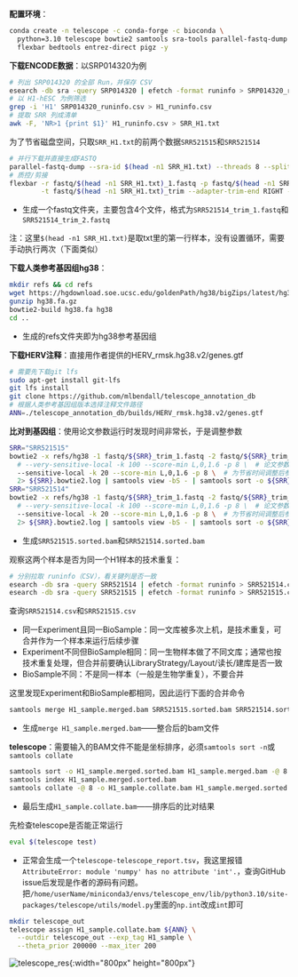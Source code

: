 **配置环境**：
```sh
conda create -n telescope -c conda-forge -c bioconda \
  python=3.10 telescope bowtie2 samtools sra-tools parallel-fastq-dump \
  flexbar bedtools entrez-direct pigz -y
```
**下载ENCODE数据**：以SRP014320为例
```sh
# 列出 SRP014320 的全部 Run，并保存 CSV
esearch -db sra -query SRP014320 | efetch -format runinfo > SRP014320_runinfo.csv
# 以 H1-hESC 为例筛选
grep -i 'H1' SRP014320_runinfo.csv > H1_runinfo.csv
# 提取 SRR 列成清单
awk -F, 'NR>1 {print $1}' H1_runinfo.csv > SRR_H1.txt
```
为了节省磁盘空间，只取`SRR_H1.txt`的前两个数据`SRR521515`和`SRR521514`
```sh
# 并行下载并直接生成FASTQ
parallel-fastq-dump --sra-id $(head -n1 SRR_H1.txt) --threads 8 --split-files --outdir fastq
# 质控/剪接
flexbar -r fastq/$(head -n1 SRR_H1.txt)_1.fastq -p fastq/$(head -n1 SRR_H1.txt)_2.fastq \
        -t fastq/$(head -n1 SRR_H1.txt)_trim --adapter-trim-end RIGHT --min-read-length 30
```
- 生成一个fastq文件夹，主要包含4个文件，格式为`SRR521514_trim_1.fastq`和`SRR521514_trim_2.fastq`

注：这里`$(head -n1 SRR_H1.txt)`是取txt里的第一行样本，没有设置循环，需要手动执行两次（下面类似）

**下载人类参考基因组hg38**：
```sh
mkdir refs && cd refs
wget https://hgdownload.soe.ucsc.edu/goldenPath/hg38/bigZips/latest/hg38.fa.gz
gunzip hg38.fa.gz
bowtie2-build hg38.fa hg38
cd ..
```
- 生成的refs文件夹即为hg38参考基因组

**下载HERV注释**：直接用作者提供的HERV_rmsk.hg38.v2/genes.gtf
```sh
# 需要先下载git lfs
sudo apt-get install git-lfs
git lfs install
git clone https://github.com/mlbendall/telescope_annotation_db
# 根据人类参考基因组版本选择注释文件路径
ANN=./telescope_annotation_db/builds/HERV_rmsk.hg38.v2/genes.gtf
```
**比对到基因组**：使用论文参数运行时发现时间非常长，于是调整参数
```sh
SRR="SRR521515"
bowtie2 -x refs/hg38 -1 fastq/${SRR}_trim_1.fastq -2 fastq/${SRR}_trim_2.fastq \
  # --very-sensitive-local -k 100 --score-min L,0,1.6 -p 8 \  # 论文参数
  --sensitive-local -k 20 --score-min L,0,1.6 -p 8 \  # 为节省时间调整后参数
  2> ${SRR}.bowtie2.log | samtools view -bS - | samtools sort -o ${SRR}.sorted.bam
SRR="SRR521514"
bowtie2 -x refs/hg38 -1 fastq/${SRR}_trim_1.fastq -2 fastq/${SRR}_trim_2.fastq \
  # --very-sensitive-local -k 100 --score-min L,0,1.6 -p 8 \  # 论文参数
  --sensitive-local -k 20 --score-min L,0,1.6 -p 8 \  # 为节省时间调整后参数
  2> ${SRR}.bowtie2.log | samtools view -bS - | samtools sort -o ${SRR}.sorted.bam
```
- 生成`SRR521515.sorted.bam`和`SRR521514.sorted.bam`

观察这两个样本是否为同一个H1样本的技术重复：
```sh
# 分别拉取 runinfo（CSV），看关键列是否一致
esearch -db sra -query SRR521514 | efetch -format runinfo > SRR521514.csv
esearch -db sra -query SRR521515 | efetch -format runinfo > SRR521515.csv
```
查询`SRR521514.csv`和`SRR521515.csv`
- 同一Experiment且同一BioSample：同一文库被多次上机，是技术重复，可合并作为一个样本来运行后续步骤
- Experiment不同但BioSample相同：同一生物样本做了不同文库；通常也按技术重复处理，但合并前要确认LibraryStrategy/Layout/读长/建库是否一致
- BioSample不同：不是同一样本（一般是生物学重复），不要合并

这里发现Experiment和BioSample都相同，因此运行下面的合并命令
```sh
samtools merge H1_sample.merged.bam SRR521515.sorted.bam SRR521514.sorted.bam -@ 8
```
- 生成`merge H1_sample.merged.bam`——整合后的bam文件

**telescope**：需要输入的BAM文件不能是坐标排序，必须`samtools sort -n`或`samtools collate`
```sh
samtools sort -o H1_sample.merged.sorted.bam H1_sample.merged.bam -@ 8
samtools index H1_sample.merged.sorted.bam
samtools collate -@ 8 -o H1_sample.collate.bam H1_sample.merged.sorted.bam
```
- 最后生成`H1_sample.collate.bam`——排序后的比对结果

先检查telescope是否能正常运行
```sh
eval $(telescope test)
```
- 正常会生成一个`telescope-telescope_report.tsv`，我这里报错`AttributeError: module 'numpy' has no attribute 'int'.`，查询GitHub issue后发现是作者的源码有问题。把`/home/userName/miniconda3/envs/telescope_env/lib/python3.10/site-packages/telescope/utils/model.py`里面的`np.int`改成`int`即可

```sh
mkdir telescope_out
telescope assign H1_sample.collate.bam ${ANN} \
  --outdir telescope_out --exp_tag H1_sample \
  --theta_prior 200000 --max_iter 200
```
![telescope_res](/upload/md-image/other/telescope_res.png){:width="800px" height="800px"}
